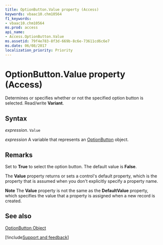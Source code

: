 ```yaml
---
title: OptionButton.Value property (Access)
keywords: vbaac10.chm10564
f1_keywords:
- vbaac10.chm10564
ms.prod: access
api_name:
- Access.OptionButton.Value
ms.assetid: 79f4e783-8f3d-669b-8c6e-73611cd6c6e7
ms.date: 06/08/2017
localization_priority: Priority
---
```



# OptionButton.Value property (Access)

Determines or specifies whether or not the specified option button is selected. Read/write  **Variant**.


## Syntax

_expression_. `Value`

_expression_ A variable that represents an [OptionButton](Access.OptionButton.md) object.


## Remarks

Set to  **True** to select the option button. The default value is **False**.

The  **Value** property returns or sets a control's default property, which is the property that is assumed when you don't explicitly specify a property name.


 **Note**   The **Value** property is not the same as the **DefaultValue** property, which specifies the value that a property is assigned when a new record is created.


## See also


[OptionButton Object](Access.OptionButton.md)

[!include[Support and feedback](~/includes/feedback-boilerplate.md)]